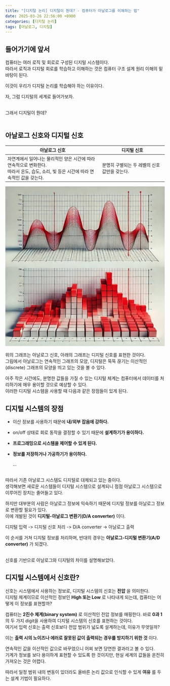 ```yaml
---
title: "[디지털 논리] 디지털이 뭔데? - 컴퓨터가 아날로그를 이해하는 법"
date: 2025-03-26 22:56:00 +0900
categories: [디지털 논리]
tags: [아날로그, 디지털]
---
```


## 들어가기에 앞서

컴퓨터는 여러 로직 및 회로로 구성된 디지털 시스템이다.<br>
따라서 로직과 디지털 회로를 학습하고 이해하는 것은 컴퓨터 구조 설계 원리 이해의 밑바탕이 된다.

이것이 우리가 디지털 논리를 학습해야 하는 이유이다.

자, 그럼 디지털의 세계로 들어가보자.<br><br>

그래서 디지털이 뭔데?<br><br>

## 아날로그 신호와 디지털 신호

| 아날로그 신호                                                                                                                            | 디지털 신호                                  |
| ---------------------------------------------------------------------------------------------------------------------------------------- | -------------------------------------------- |
| 자연계에서 일어나는 물리적인 양은 시간에 따라 연속적으로 변화한다.<br>따라서 온도, 습도, 소리, 빛 등은 시간에 따라 연속적인 값을 갖는다. | 분명히 구별되는 두 레벨의 신호값만을 갖는다. |

![Image](/assets/images/2025-03-26/2025-03-26-digital-logic-graph.jpg)

위의 그래프는 아날로그 신호, 아래의 그래프는 디지털 신호를 표현한 것이다.<br>
그림에서 아날로그는 연속적인 그래프의 모양, 디지털은 뚝뚝 끊기는 이산적인(discrete) 그래프의 모양을 띄고 있는 것을 볼 수 있다.

아주 작은 시간에도, 분명한 값들을 가질 수 있는 디지털 체계는 컴퓨터에서 데이터를 처리하기에 매우 용이할 것으로 예상할 수 있다.<br>
이러한 디지털 시스템을 사용할 때 다음과 같은 장점들이 있게 된다.

## 디지털 시스템의 장점

- 이산 정보를 사용하기 때문에 **내/외부 잡음에 강하다.**

- on/off 상태로 회로 동작을 결정할 수 있기 때문에 **설계하기가 용이하다.**

- **프로그래밍으로 시스템을 제어할 수 있게 된다.**

- **정보를 저장하거나 가공하기가 용이하다.**

  ...<br><br>

따라서 기존 아날로그 시스템도 디지털로 대체되고 있는 중이다.<br>
생각해보면 새로운 시스템들이 디지털 시스템으로 설계되니 점점 아날로그 시스템으로 이루어진 장치는 줄어들고 있다.

하지만 대부분의 사람은 아날로그 정보에 익숙하기 때문에 디지털 정보를 아날로그 정보로 변환할 필요가 있다.<br>
이에 개발된 것이 **디지털-아날로그 변환기(D/A converter)** 이다.

디지털 입력 -> 디지털 신호 처리 -> D/A converter -> 아날로그 출력

이 순서를 거쳐 디지털 정보를 처리하며, 반대의 경우는 **아날로그-디지털 변환기(A/D converter)** 가 되겠다.<br><br>

신호를 기반으로 아날로그와 디지털의 차이를 설명해보았다.

## 디지털 시스템에서 신호란?

신호는 시스템에서 사용하는 정보로, 디지털 시스템의 신호는 **전압** 을 의미한다.<br>
디지털 체계이므로 이산적인 정보인 **High 또는 Low** 로 나타내게 되는데, 컴퓨터는 어떻게 이 정보를 표현할까?

컴퓨터는 **2진수 체계(binary system)** 로 이산적인 전압 정보를 매핑한다. 바로 **0과 1** 의 두 가지 digit을 사용하여 디지털 시스템의 신호를 표현하는 것이다.<br>
여기서 입력 신호는 출력 신호보다 전압 범위가 넓도록 설계하는데, 이유가 무엇일까?

이는 **출력 시의 노이즈나 에러로 잘못된 값이 출력되는 경우를 방지하기 위한 것** 이다.

연속적인 값을 이산적인 값으로 바꾸었으니 어찌 보면 당연한 결과라고 볼 수 있다.<br>
기계가 정보를 보다 용이하게 표현할 수 있도록 한 것이지만, 현실 세계의 값들을 온전히 가져오는 것은 어렵다.

따라서 일정 범위 내의 변동이 있더라도 올바른 논리 값으로 인식할 수 있게 **여유** 를 두는 설계 기법이 필요하다.
